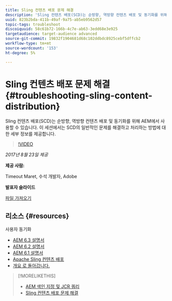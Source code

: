 ```yaml
---
title: Sling 컨텐츠 배포 문제 해결
description: 'Sling 컨텐츠 배포(SCD)는 순방향, 역방향 컨텐츠 배포 및 동기화를 위해 AEM에서 사용할 수 있습니다. 이 세션에서는 SCD의 일반적인 문제를 해결하고 처리하는 방법에 대한 세부 정보를 제공합니다. '
uuid: 823b2bda-411b-49af-9a75-ab5eb9562d57
topic-tags: troubleshoot
discoiquuid: 58c61b72-166b-4c7e-ab63-3edd68e3e925
targetaudience: target-audience advanced
source-git-commit: 19832f1904681d68c102ddbdc8925cebf5dffcb2
workflow-type: tm+mt
source-wordcount: '153'
ht-degree: 5%

---
```



# Sling 컨텐츠 배포 문제 해결{#troubleshooting-sling-content-distribution}

Sling 컨텐츠 배포(SCD)는 순방향, 역방향 컨텐츠 배포 및 동기화를 위해 AEM에서 사용할 수 있습니다. 이 세션에서는 SCD의 일반적인 문제를 해결하고 처리하는 방법에 대한 세부 정보를 제공합니다.

>[!VIDEO](https://video.tv.adobe.com/v/19451/?quality=9)

*2017년 8월 23일 제공*

**제공 사람:**

Timeout Maret, 수석 개발자, Adobe

**발표자 슬라이드**

[파일 가져오기](assets/aem-gems-scd.pdf)

## 리소스 {#resources}

사용자 동기화

* [AEM 6.3 설명서](https://docs.adobe.com/docs/en/aem/6-3/administer/security/security/sync.html)
* [AEM 6.2 설명서](https://docs.adobe.com/docs/en/aem/6-2/administer/security/security/sync.html)
* [AEM 6.1 설명서](https://docs.adobe.com/docs/en/aem/6-1/administer/security/security/sync.html)
* [Apache Sling 컨텐츠 배포](https://sling.apache.org/documentation/bundles/content-distribution.html)
* [개요 로 돌아갑니다.](https://helpx.adobe.com/experience-manager/kt/eseminars/gems/aem-index.html)

>[!MORELIKETHIS]
>
>* [AEM 색인 지정 및 JCR 쿼리](aem-indexing-jcr-query.md)
>* [Sling 컨텐츠 배포 문제 해결](aem-troubleshooting-sling.md)

